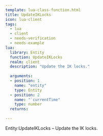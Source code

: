 ```yaml
---
template: lua-class-function.html
title: UpdateIKLocks
icon: lua-client
tags:
  - lua
  - client
  - needs-verification
  - needs-example
lua:
  library: Entity
  function: UpdateIKLocks
  realm: client
  description: "Update the IK locks."
  
  arguments:
  - position: 1
    name: "entity"
    type: Entity
  - position: 2
    name: "`currentTime"
    type: number
  returns:
    
---
```


<div class="lua__search__keywords">
Entity:UpdateIKLocks &#x2013; Update the IK locks.
</div>
